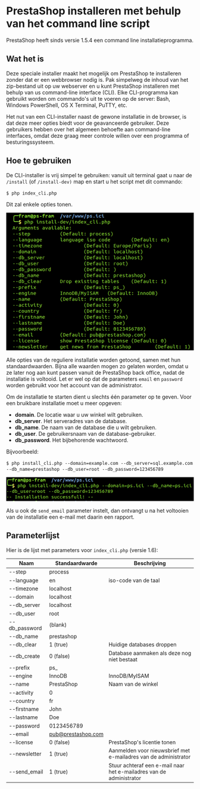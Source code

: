 # PrestaShop installeren met behulp van het command line script

PrestaShop heeft sinds versie 1.5.4 een command line installatieprogramma.

## Wat het is <a href="#prestashopinstallerenmetbehulpvanhetcommandlinescript-wathetis" id="prestashopinstallerenmetbehulpvanhetcommandlinescript-wathetis"></a>

Deze speciale installer maakt het mogelijk om PrestaShop te installeren zonder dat er een webbrowser nodig is. Pak simpelweg de inhoud van het zip-bestand uit op uw webserver en u kunt PrestaShop installeren met behulp van us command-line interface (CLI). Elke CLI-programma kan gebruikt worden om commando's uit te voeren op de server: Bash, Windows PowerShell, OS X Terminal, PuTTY, etc.

Het nut van een CLI-installer naast de gewone installatie in de browser, is dat deze meer opties biedt voor de geavanceerde gebruiker. Deze gebruikers hebben over het algemeen behoefte aan command-line interfaces, omdat deze graag meer controle willen over een programma of besturingssysteem.

## Hoe te gebruiken <a href="#prestashopinstallerenmetbehulpvanhetcommandlinescript-hoetegebruiken" id="prestashopinstallerenmetbehulpvanhetcommandlinescript-hoetegebruiken"></a>

De CLI-installer is vrij simpel te gebruiken: vanuit uit terminal gaat u naar de `/install` (of `/install-dev)` map en start u het script met dit commando:

```
$ php index_cli.php
```

Dit zal enkele opties tonen.

![](../../.gitbook/assets/16779385.png)

Alle opties van de reguliere installatie worden getoond, samen met hun standaardwaarden. Bijna alle waarden mogen zo gelaten worden, omdat u ze later nog aan kunt passen vanuit de PrestaShop back office, nadat de installatie is voltooid. Let er wel op dat de parameters `email` en `password` worden gebruikt voor het account van de administrator.

Om de installatie te starten dient u slechts één parameter op te geven. Voor een bruikbare installatie moet u meer opgeven:

* **domain**. De locatie waar u uw winkel wilt gebruiken.
* **db\_server**. Het serveradres van de database.
* **db\_name**. De naam van de database die u wilt gebruiken.
* **db\_user**. De gebruikersnaam van de database-gebruiker.
* **db\_password**. Het bijbehorende wachtwoord.

Bijvoorbeeld:

```
$ php install_cli.php --domain=example.com --db_server=sql.example.com --db_name=prestashop --db_user=root --db_password=123456789
```

![](../../.gitbook/assets/16779386.png)

Als u ook de `send_email` parameter instelt, dan ontvangt u na het voltooien van de installatie een e-mail met daarin een rapport.

## Parameterlijst <a href="#prestashopinstallerenmetbehulpvanhetcommandlinescript-parameterlijst" id="prestashopinstallerenmetbehulpvanhetcommandlinescript-parameterlijst"></a>

Hier is de lijst met parameters voor `index_cli.php` (versie 1.6):

| Naam           | Standaardwarde                                  | Beschrijving                                                        |
| -------------- | ----------------------------------------------- | ------------------------------------------------------------------- |
| --step         | process                                         |                                                                     |
| --language     | en                                              | iso-code van de taal                                                |
| --timezone     | localhost                                       |                                                                     |
| --domain       | localhost                                       |                                                                     |
| --db\_server   | localhost                                       |                                                                     |
| --db\_user     | root                                            |                                                                     |
| --db\_password | (blank)                                         |                                                                     |
| --db\_name     | prestashop                                      |                                                                     |
| --db\_clear    | 1 (true)                                        | Huidige databases droppen                                           |
| --db\_create   | 0 (false)                                       | Database aanmaken als deze nog niet bestaat                         |
| --prefix       | ps\_                                            |                                                                     |
| --engine       | InnoDB                                          | InnoDB/MyISAM                                                       |
| --name         | PrestaShop                                      | Naam van de winkel                                                  |
| --activity     | 0                                               |                                                                     |
| --country      | fr                                              |                                                                     |
| --firstname    | John                                            |                                                                     |
| --lastname     | Doe                                             |                                                                     |
| --password     | 0123456789                                      |                                                                     |
| --email        | [pub@prestashop.com](mailto:pub@prestashop.com) |                                                                     |
| --license      | 0 (false)                                       | PrestaShop's licentie tonen                                         |
| --newsletter   | 1 (true)                                        | Aanmelden voor nieuwsbrief met e-mailadres van de administrator     |
| --send\_email  | 1 (true)                                        | Stuur achteraf een e-mail naar het e-mailadres van de administrator |
